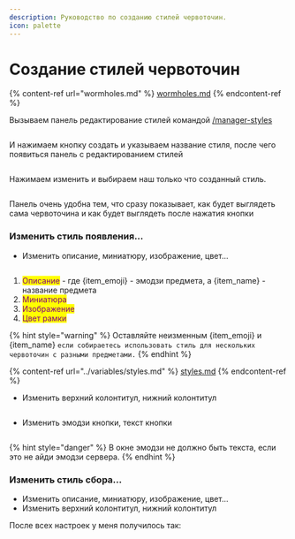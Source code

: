 ```yaml
---
description: Руководство по созданию стилей червоточин.
icon: palette
---
```


# Создание стилей червоточин

{% content-ref url="wormholes.md" %}
[wormholes.md](wormholes.md)
{% endcontent-ref %}

Вызываем панель редактирование стилей командой [/manager-styles](../commands/admins.md)

<figure><img src="../.gitbook/assets/изображение_2022-10-06_115129304.png" alt=""><figcaption></figcaption></figure>

И нажимаем кнопку создать и указываем название стиля, после чего появиться панель с редактированием стилей

<figure><img src="../.gitbook/assets/изображение_2022-10-06_115343476.png" alt=""><figcaption></figcaption></figure>

Нажимаем изменить и выбираем наш только что созданный стиль.

<figure><img src="../.gitbook/assets/изображение_2022-10-06_115517752.png" alt=""><figcaption></figcaption></figure>

Панель очень удобна тем, что сразу показывает, как будет выглядеть сама червоточина и как будет выглядеть после нажатия кнопки

### Изменить стиль появления...

* Изменить описание, миниатюру, изображение, цвет...

<figure><img src="../.gitbook/assets/изображение_2022-10-06_115905859.png" alt=""><figcaption></figcaption></figure>

1. <mark style="color:purple;">Описание</mark> - где {item\_emoji} - эмодзи предмета, а {item\_name} - название предмета
2. <mark style="color:purple;">Миниатюра</mark>
3. <mark style="color:purple;">Изображение</mark>
4. <mark style="color:purple;">Цвет рамки</mark>

{% hint style="warning" %}
Оставляйте неизменным {item\_emoji} и {item\_name} `если собираетесь использовать стиль для нескольких червоточин с разными предметами.`
{% endhint %}

{% content-ref url="../variables/styles.md" %}
[styles.md](../variables/styles.md)
{% endcontent-ref %}



* Изменить верхний колонтитул, нижний колонтитул

<figure><img src="../.gitbook/assets/изображение_2022-10-06_120343560.png" alt=""><figcaption></figcaption></figure>

* Изменить эмодзи кнопки, текст кнопки

<figure><img src="../.gitbook/assets/изображение_2022-10-06_120447122.png" alt=""><figcaption></figcaption></figure>

{% hint style="danger" %}
В окне эмодзи не должно быть текста, если это не айди эмодзи сервера.
{% endhint %}

### Изменить стиль сбора...

* Изменить описание, миниатюру, изображение, цвет...
* Изменить верхний колонтитул, нижний колонтитул

После всех настроек у меня получилось так:

<figure><img src="../.gitbook/assets/изображение_2022-10-06_123241580.png" alt=""><figcaption></figcaption></figure>
